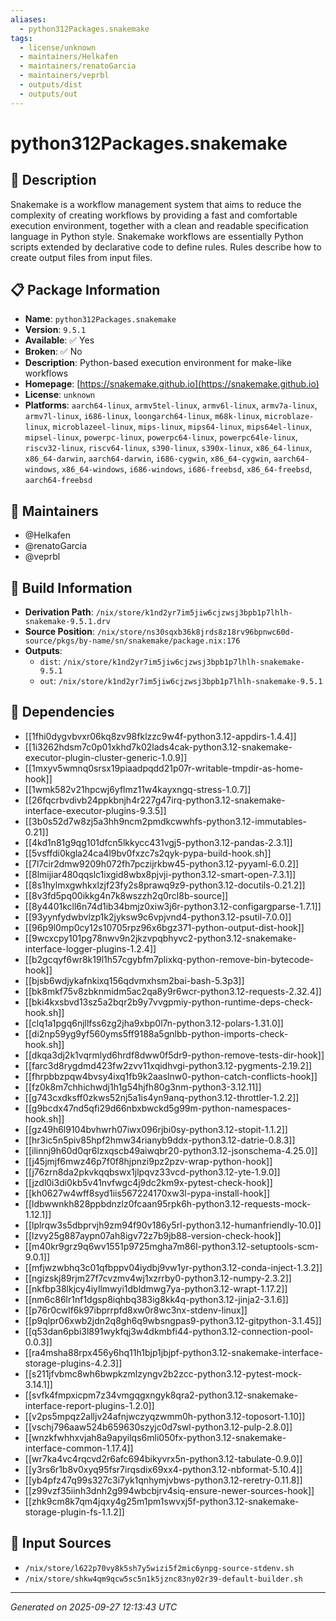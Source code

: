 ```yaml
---
aliases:
  - python312Packages.snakemake
tags:
  - license/unknown
  - maintainers/Helkafen
  - maintainers/renatoGarcia
  - maintainers/veprbl
  - outputs/dist
  - outputs/out
---
```


# python312Packages.snakemake

## 📝 Description

Snakemake is a workflow management system that aims to reduce the complexity of
creating workflows by providing a fast and comfortable execution environment,
together with a clean and readable specification language in Python style. Snakemake
workflows are essentially Python scripts extended by declarative code to define
rules. Rules describe how to create output files from input files.


## 📋 Package Information

- **Name**: `python312Packages.snakemake`
- **Version**: `9.5.1`
- **Available**: ✅ Yes
- **Broken**: ✅ No
- **Description**: Python-based execution environment for make-like workflows
- **Homepage**: [https://snakemake.github.io](https://snakemake.github.io)
- **License**: `unknown`
- **Platforms**: `aarch64-linux`, `armv5tel-linux`, `armv6l-linux`, `armv7a-linux`, `armv7l-linux`, `i686-linux`, `loongarch64-linux`, `m68k-linux`, `microblaze-linux`, `microblazeel-linux`, `mips-linux`, `mips64-linux`, `mips64el-linux`, `mipsel-linux`, `powerpc-linux`, `powerpc64-linux`, `powerpc64le-linux`, `riscv32-linux`, `riscv64-linux`, `s390-linux`, `s390x-linux`, `x86_64-linux`, `x86_64-darwin`, `aarch64-darwin`, `i686-cygwin`, `x86_64-cygwin`, `aarch64-windows`, `x86_64-windows`, `i686-windows`, `i686-freebsd`, `x86_64-freebsd`, `aarch64-freebsd`
## 👥 Maintainers

- @Helkafen
- @renatoGarcia
- @veprbl


## 🔧 Build Information

- **Derivation Path**: `/nix/store/k1nd2yr7im5jiw6cjzwsj3bpb1p7lhlh-snakemake-9.5.1.drv`
- **Source Position**: `/nix/store/ns30sqxb36k8jrds8z18rv96bpnwc60d-source/pkgs/by-name/sn/snakemake/package.nix:176`
- **Outputs**:
  - `dist`:  `/nix/store/k1nd2yr7im5jiw6cjzwsj3bpb1p7lhlh-snakemake-9.5.1`
  - `out`:  `/nix/store/k1nd2yr7im5jiw6cjzwsj3bpb1p7lhlh-snakemake-9.5.1`

## 🔗 Dependencies

- [[1fhi0dygvbvxr06kq8zv98fklzzc9w4f-python3.12-appdirs-1.4.4]]
- [[1i3262hdsm7c0p01xkhd7k02lads4cak-python3.12-snakemake-executor-plugin-cluster-generic-1.0.9]]
- [[1mxyv5wmnq0srsx19piaadpqdd21p07r-writable-tmpdir-as-home-hook]]
- [[1wmk582v21hpcwj6yflmz11w4kayxngq-stress-1.0.7]]
- [[26fqcrbvdivb24ppkbnjh4r227g47irq-python3.12-snakemake-interface-executor-plugins-9.3.5]]
- [[3b0s52d7w8zj5a3hh9ncm2pmdkcwwhfs-python3.12-immutables-0.21]]
- [[4kd1n81g9qg101dfcn5lkkycc431vgj5-python3.12-pandas-2.3.1]]
- [[5vsffdi0kgla24ca4l9bv0fxzc7s2qyk-pypa-build-hook.sh]]
- [[7l7cir2dmw9209h072fh7pczijrkbw45-python3.12-pyyaml-6.0.2]]
- [[8lmijiar480qqslc1ixgid8wbx8pjvji-python3.12-smart-open-7.3.1]]
- [[8s1hylmxgwhkxlzjf23fy2s8prawq9z9-python3.12-docutils-0.21.2]]
- [[8v3fd5pq00ikkg4n7k8wszzh2q0rcl8b-source]]
- [[8y4401kcll6n74d1ib34bmjz0xiw3j6r-python3.12-configargparse-1.7.1]]
- [[93yynfydwbvlzp1k2jyksw9c6vpjvnd4-python3.12-psutil-7.0.0]]
- [[96p9l0mp0cy12s10705rpz96x6bgz371-python-output-dist-hook]]
- [[9wcxcpy101pg78nwv9n2jkzvpqbhyvc2-python3.12-snakemake-interface-logger-plugins-1.2.4]]
- [[b2gcqyf6wr8k19l1h57cgybfm7plixkq-python-remove-bin-bytecode-hook]]
- [[bjsb6wdjykafnkixq156qdvmxhsm2bai-bash-5.3p3]]
- [[bk8mkf75v8zbknmidm5ac2qa8y9r6wcr-python3.12-requests-2.32.4]]
- [[bki4kxsbvd13sz5a2bqr2b9y7vvgpmiy-python-runtime-deps-check-hook.sh]]
- [[clq1a1pgq6njllfss6zg2jha9xbp0l7n-python3.12-polars-1.31.0]]
- [[di2np59yg9yf560yms5ff9188a5gnlbb-python-imports-check-hook.sh]]
- [[dkqa3dj2k1vqrmlyd6hrdf8dww0f5dr9-python-remove-tests-dir-hook]]
- [[farc3d8rygdmd423fw2zvv11xqidhvgi-python3.12-pygments-2.19.2]]
- [[fhrpbbzpqw4bvsy4ixq1fb9k2aaslnw0-python-catch-conflicts-hook]]
- [[fz0k8m7chhichwdj1h1g54hjfh80g3nm-python3-3.12.11]]
- [[g743cxdksff0zkws52nj5a1is4yn9anq-python3.12-throttler-1.2.2]]
- [[g9bcdx47nd5qfi29d66nbxbwckd5g99m-python-namespaces-hook.sh]]
- [[gz49h6l9104bvhwrh07iwx096rjbi0sy-python3.12-stopit-1.1.2]]
- [[hr3ic5n5piv85hpf2hmw34rianyb9ddx-python3.12-datrie-0.8.3]]
- [[ilinnj9h60d0qr6lzxqscb49aiwqbr20-python3.12-jsonschema-4.25.0]]
- [[j45jmjf6mwz46p7f0f8hjpnzi9pz2pzv-wrap-python-hook]]
- [[j76zrn8da2pkvkqqbswx1jlpqvz33vcd-python3.12-yte-1.9.0]]
- [[jzdl0i3di0kb5v41nvfwgc4j9dc2km9x-pytest-check-hook]]
- [[kh0627w4wff8syd1iis567224170xw3l-pypa-install-hook]]
- [[ldbwwnkh828ppbdnzlz0fcaan95rpk6h-python3.12-requests-mock-1.12.1]]
- [[lplrqw3s5dbprvjh9zm94f90v186y5rl-python3.12-humanfriendly-10.0]]
- [[lzvy25g887aypn07ah8igv72z7b9jb88-version-check-hook]]
- [[m40kr9grz9q6wv1551p9725mgha7m86l-python3.12-setuptools-scm-9.0.1]]
- [[mfjwzwbhq3c01qfbppv04iydbj9vw1yr-python3.12-conda-inject-1.3.2]]
- [[ngizskj89rjm27f7cvzmv4wj1xzrrby0-python3.12-numpy-2.3.2]]
- [[nkfbp38lkjcy4iyllmwyi1dbldmwg7ya-python3.12-wrapt-1.17.2]]
- [[nm6c86lr1nf1dgsp8iqhbq383ig8kk4q-python3.12-jinja2-3.1.6]]
- [[p76r0cwlf6k97ibprrpfd8xw0r8wc3nx-stdenv-linux]]
- [[p9qlpr06xwb2jdn2q8gh6q9wbsngpas9-python3.12-gitpython-3.1.45]]
- [[q53dan6pbi3l891wykfqj3w4dkmbfi44-python3.12-connection-pool-0.0.3]]
- [[ra4msha88rpx456y6hq11h1bjp1jbjpf-python3.12-snakemake-interface-storage-plugins-4.2.3]]
- [[s211jfvbmc8wh6bwpkzmlzyngv2b2zcc-python3.12-pytest-mock-3.14.1]]
- [[svfk4fmpxicpm7z34vmgqgxngyk8qra2-python3.12-snakemake-interface-report-plugins-1.2.0]]
- [[v2ps5mpqz2alljv24afnjwczyqzwmm0h-python3.12-toposort-1.10]]
- [[vschj796aaw524b659630szyjc0d7swl-python3.12-pulp-2.8.0]]
- [[wnzkfwhhxvjah8a9apyilqs6mli050fx-python3.12-snakemake-interface-common-1.17.4]]
- [[wr7ka4vc4rqcvd2r6afc694bikyvrx5n-python3.12-tabulate-0.9.0]]
- [[y3rs6r1b8v0xyq95fsr7irqsdix69xx4-python3.12-nbformat-5.10.4]]
- [[yb4pfz47q99s327c3i7yk1qnhymjvbws-python3.12-reretry-0.11.8]]
- [[z99vzf35iinh3dnh2g994wbcbjrv4siq-ensure-newer-sources-hook]]
- [[zhk9cm8k7qm4jqxy4g25m1pm1swvxj5f-python3.12-snakemake-storage-plugin-fs-1.1.2]]

## 📁 Input Sources

- `/nix/store/l622p70vy8k5sh7y5wizi5f2mic6ynpg-source-stdenv.sh`
- `/nix/store/shkw4qm9qcw5sc5n1k5jznc83ny02r39-default-builder.sh`

---
*Generated on 2025-09-27 12:13:43 UTC*
